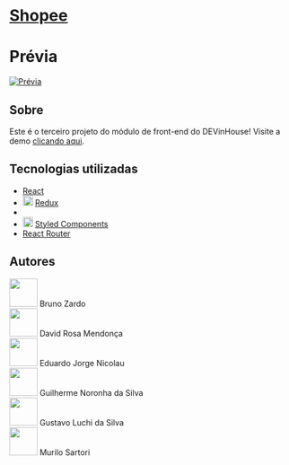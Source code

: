 # [Shopee](https://ejnn.github.io/devinhouse-projeto3/)

# Prévia 
[![Prévia](https://i.gyazo.com/da7e69ef78bafd201446ddb1bcb1dfed.gif)](https://ejnn.github.io/devinhouse-projeto3/)

## Sobre

Este é o terceiro projeto do módulo de front-end do DEVinHouse! Visite a demo [clicando aqui](https://ejnn.github.io/devinhouse-projeto3/).

## Tecnologias utilizadas
+ [React](https://reactjs.org/)
+ <img src="https://avatars.githubusercontent.com/u/13142323?s=88&v=4" height="auto" width="18"> [Redux](https://redux.js.org/)
+ 
+ <img src="https://avatars.githubusercontent.com/u/20658825?s=40&v=4" height="auto" width="18"> [Styled Components](https://styled-components.com/)
+ [React Router](https://reactrouter.com/)

## Autores

<div> 
<img src="https://github.com/brunozardo.png" height="auto" width="50px"> Bruno Zardo
</div>
<div>
<img src="https://github.com/Mendoncadvd.png" height="auto" width="50px"> David Rosa Mendonça
</div>
<div> 
<img src="https://github.com/ejnn.png" height="auto" width="50px"> Eduardo Jorge Nicolau
</div>
<div>
<img src="https://github.com/GuiNoronhaS.png" height="auto" width="50px"> Guilherme Noronha da Silva
</div>
<div> 
<img src="https://github.com/gustavoluchi.png" height="auto" width="50px"> Gustavo Luchi da Silva
</div>
<div>
<img src="https://github.com/murilosartori.png" height="auto" width="50px"> Murilo Sartori
</div>
